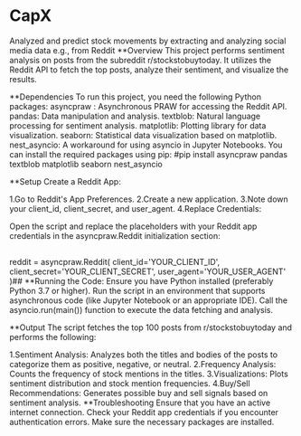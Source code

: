 # CapX
Analyzed and predict stock movements by extracting and analyzing social media data e.g., from  Reddit
**Overview
This project performs sentiment analysis on posts from the subreddit r/stockstobuytoday. It utilizes the Reddit API to fetch the top posts, analyze their sentiment, and visualize the results.

**Dependencies
To run this project, you need the following Python packages:
asyncpraw : Asynchronous PRAW for accessing the Reddit API.
pandas: Data manipulation and analysis.
textblob: Natural language processing for sentiment analysis.
matplotlib: Plotting library for data visualization.
seaborn: Statistical data visualization based on matplotlib.
nest_asyncio: A workaround for using asyncio in Jupyter Notebooks.
You can install the required packages using pip:
#pip install asyncpraw pandas textblob matplotlib seaborn nest_asyncio

**Setup
Create a Reddit App:

1.Go to Reddit's App Preferences.
2.Create a new application.
3.Note down your client_id, client_secret, and user_agent.
4.Replace Credentials:

Open the script and replace the placeholders with your Reddit app credentials in the asyncpraw.Reddit initialization section:
##
reddit = asyncpraw.Reddit(
    client_id='YOUR_CLIENT_ID',
    client_secret='YOUR_CLIENT_SECRET',
    user_agent='YOUR_USER_AGENT'
)##
**Running the Code:
Ensure you have Python installed (preferably Python 3.7 or higher).
Run the script in an environment that supports asynchronous code (like Jupyter Notebook or an appropriate IDE).
Call the asyncio.run(main()) function to execute the data fetching and analysis.

**Output
The script fetches the top 100 posts from r/stockstobuytoday and performs the following:

1.Sentiment Analysis: Analyzes both the titles and bodies of the posts to categorize them as positive, negative, or neutral.
2.Frequency Analysis: Counts the frequency of stock mentions in the titles.
3.Visualizations: Plots sentiment distribution and stock mention frequencies.
4.Buy/Sell Recommendations: Generates possible buy and sell signals based on sentiment analysis.
**Troubleshooting
Ensure that you have an active internet connection.
Check your Reddit app credentials if you encounter authentication errors.
Make sure the necessary packages are installed.
